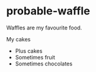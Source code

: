 # probable-waffle

Waffles are my favourite food.

My cakes
- Plus cakes
- Sometimes fruit
- Sometimes chocolates
